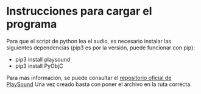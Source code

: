 # Instrucciones para cargar el programa
Para que el script de python lea el audio, es necesario instalar las siguientes dependencias (pip3 es por la versión, puede funcionar con pip):
- pip3 install playsound
- pip3 install PyObjC

Para más información, se puede consultar el [repositorio oficial de PlaySound](https://pypi.org/project/playsound/)
Una vez creado basta con poner el archivo en la ruta correcta.